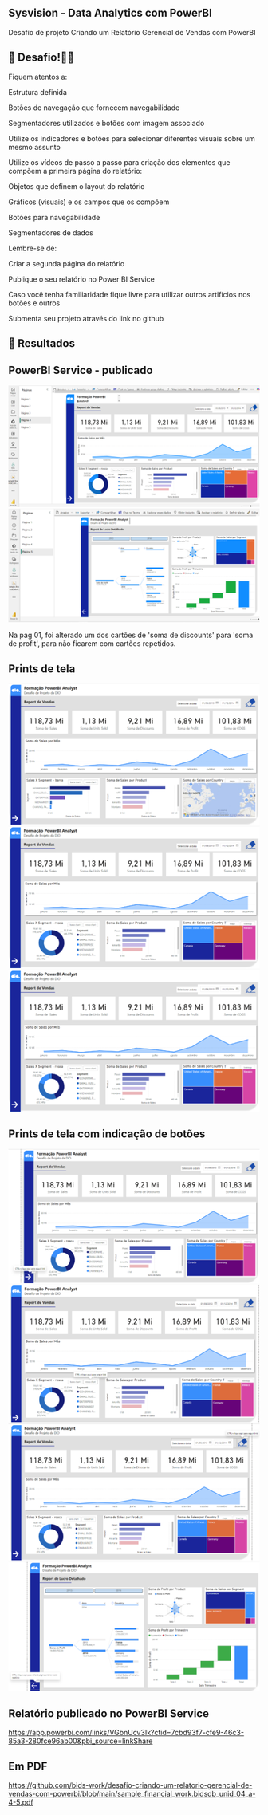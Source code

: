 ## Sysvision - Data Analytics com PowerBI
Desafio de projeto
Criando um Relatório Gerencial de Vendas com PowerBI


## 🎯 Desafio!💪🤓

Fiquem atentos a: 

Estrutura definida 

Botões de navegação que fornecem navegabilidade 

Segmentadores utilizados e botões com imagem associado 

Utilize os indicadores e botões para selecionar diferentes visuais sobre um mesmo assunto 

 

Utilize os vídeos de passo a passo para criação dos elementos que compõem a primeira página do relatório: 

Objetos que definem o layout do relatório 

Gráficos (visuais) e os campos que os compõem 

Botões para navegabilidade 

Segmentadores de dados 

 

Lembre-se de: 

Criar a segunda página do relatório 

Publique o seu relatório no Power BI Service 

Caso você tenha familiaridade fique livre para utilizar outros artifícios nos botões e outros 

Submenta seu projeto através do link no github 



## 🚀 Resultados

## PowerBI Service - publicado
![pag 01 - service](https://github.com/bids-work/desafio-criando-um-relatorio-gerencial-de-vendas-com-powerbi/blob/main/desafio%20unid%2004%20-%20service%2001.PNG)
![pag 02 - service](https://github.com/bids-work/desafio-criando-um-relatorio-gerencial-de-vendas-com-powerbi/blob/main/desafio%20unid%2004%20-%20service%2002.PNG)

Na pag 01, foi alterado um dos cartões de 'soma de discounts' para 'soma de profit', para não ficarem com cartões repetidos.


## Prints de tela
![pag 01 - bar/map pbix](https://github.com/bids-work/desafio-criando-um-relatorio-gerencial-de-vendas-com-powerbi/blob/main/desafio%20unid%2004%20-%20pag%2001a%20de%20pbix.png)
![pag 01 - rosca/tree pbix](https://github.com/bids-work/desafio-criando-um-relatorio-gerencial-de-vendas-com-powerbi/blob/main/desafio%20unid%2004%20-%20pag%2001b%20de%20pbix.png)
![pag 02 - pbix](https://github.com/bids-work/desafio-criando-um-relatorio-gerencial-de-vendas-com-powerbi/blob/main/desafio%20unid%2004%20-%20pag%2001b%20de%20pbix.png)


## Prints de tela com indicação de botões
![pag 01 - pbix com link seta](https://github.com/bids-work/desafio-criando-um-relatorio-gerencial-de-vendas-com-powerbi/blob/main/desafio%20unid%2004%20-%20pag%2001c%20link%201%20de%20pbix.png)
![pag 01 - pbix com link pie](https://github.com/bids-work/desafio-criando-um-relatorio-gerencial-de-vendas-com-powerbi/blob/main/desafio%20unid%2004%20-%20pag%2001d%20link%202%20de%20pbix.png)
![pag 01 - pbix com link clear](https://github.com/bids-work/desafio-criando-um-relatorio-gerencial-de-vendas-com-powerbi/blob/main/desafio%20unid%2004%20-%20pag%2001e%20link%203%20de%20pbix.png)
![pag 02 - pbix com link voltar](https://github.com/bids-work/desafio-criando-um-relatorio-gerencial-de-vendas-com-powerbi/blob/main/desafio%20unid%2004%20-%20pag%2002b%20link%204%20de%20pbix.png)


## Relatório publicado no PowerBI Service
https://app.powerbi.com/links/VGbnUcv3Ik?ctid=7cbd93f7-cfe9-46c3-85a3-280fce96ab00&pbi_source=linkShare


## Em PDF
https://github.com/bids-work/desafio-criando-um-relatorio-gerencial-de-vendas-com-powerbi/blob/main/sample_financial_work.bidsdb_unid_04_a-4-5.pdf

```
